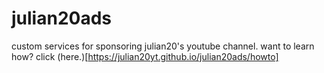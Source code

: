 # julian20ads
custom services for sponsoring julian20's youtube channel.
want to learn how? click (here.)[https://julian20yt.github.io/julian20ads/howto]
